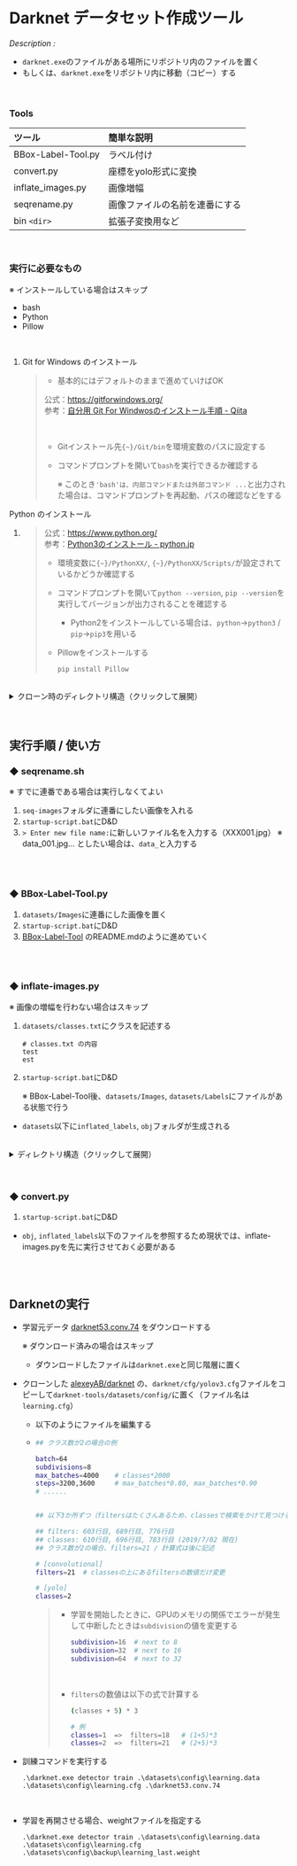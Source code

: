 # Darknet データセット作成ツール

*Description :*

+ `darknet.exe`のファイルがある場所にリポジトリ内のファイルを置く
+ もしくは、`darknet.exe`をリポジトリ内に移動（コピー）する

<br>

### Tools

| ツール             | 簡単な説明                     |
| :----------------- | :----------------------------- |
| BBox-Label-Tool.py | ラベル付け                     |
| convert.py         | 座標をyolo形式に変換           |
| inflate_images.py  | 画像増幅                       |
| seqrename.py       | 画像ファイルの名前を連番にする |
| bin `<dir>`        | 拡張子変換用など               |

<br>

### 実行に必要なもの

※ インストールしている場合はスキップ

+ bash
+ Python
+ Pillow

<br>

1. Git for Windows のインストール

   > + 基本的にはデフォルトのままで進めていけばOK
   >
   > 公式：https://gitforwindows.org/  
   > 参考：[自分用 Git For Windwosのインストール手順 - Qiita](https://qiita.com/toshi-click/items/dcf3dd48fdc74c91b409)
   >
   > <br>
   >
   > + Gitインストール先`{~}/Git/bin`を環境変数のパスに設定する
   >
   > + コマンドプロンプトを開いて`bash`を実行できるか確認する
   >
   >   ※ このとき`'bash'は、内部コマンドまたは外部コマンド ...`と出力された場合は、コマンドプロンプトを再起動、パスの確認などをする



Python のインストール

1. > 公式：<a href="https://www.python.org/" target="_blank">https://www.python.org/</a>  
   > 参考：<a href="https://www.python.jp/install/windows/install_py3.html" target="_blank">Python3のインストール - python.jp</a>
   >   <br>
   >
   > - 環境変数に`{~}/PythonXX/`, `{~}/PythonXX/Scripts/`が設定されているかどうか確認する
   >
   > - コマンドプロンプトを開いて`python --version`, `pip --version`を実行してバージョンが出力されることを確認する
   >
   >   - Python2をインストールしている場合は、`python`→`python3` / `pip`→`pip3`を用いる
   >
   > - Pillowをインストールする
   >
   >   ```
   >   pip install Pillow
   >   ```

<br>

<details><summary>クローン時のディレクトリ構造（クリックして展開）</summary><div>

```
# ~\darknet-tools\

C:.
│  darknet.exe
│  ...
│  base.cfg
│  BBox-Label-Tool.py
│  convert.py
│  ffmpeg.exe
│  inflate_images.py
│  README.md
│  seqrename.sh
│  startup-script.bat
│  
├─datasets
│  │  classes.txt
│  │  
│  ├─Images
│  │  ├─001
│  │  │      test.jpg
│  │  │      test2.jpg
│  │  │      test3.jpg
│  │  │
│  │  └─002
│  │          est.jpg
│  │          est2.jpg
│  │          est3.jpg
│  │
│  └─Labels
│      ├─001
│      │      test.txt
│      │      test2.txt
│      │      test3.txt
│      │
│      └─002
│              est.txt
│              est2.txt
│              est3.txt
│
├─bin
│      ffmpeg.exe
│
└─seqrename-images
        hoge_001.jpg
        hoge_002.jpg
        hoge_003.jpg
```
</div></details>

<br>
<br>

## 実行手順 / 使い方


### ◆ seqrename.sh

※ すでに連番である場合は実行しなくてよい  

1. `seq-images`フォルダに連番にしたい画像を入れる
1. `startup-script.bat`にD&D
1. `> Enter new file name:`に新しいファイル名を入力する（XXX001.jpg）
     ※ data_001.jpg... としたい場合は、`data_`と入力する

<br>

<br>

### ◆ BBox-Label-Tool.py

1. `datasets/Images`に連番にした画像を置く
1. `startup-script.bat`にD&D
1. <a href="https://github.com/puzzledqs/BBox-Label-Tool#bbox-label-tool" target="_blank">BBox-Label-Tool</a> のREADME.mdのように進めていく

<br>

<br>

### ◆ inflate-images.py

※ 画像の増幅を行わない場合はスキップ

1. `datasets/classes.txt`にクラスを記述する

   ```
   # classes.txt の内容
   test
   est
   ```

2. `startup-script.bat`にD&D

   ※ BBox-Label-Tool後、`datasets/Images`, `datasets/Labels`にファイルがある状態で行う

+ `datasets`以下に`inflated_labels`, `obj`フォルダが生成される

<br>

<details><summary>ディレクトリ構造（クリックして展開）</summary><div>

```
# ~\darknet-tools\datasets\

C:.
│  classes.txt
│
├─Images
│  ├─001
│  │      test.jpg
│  │      test2.jpg
│  │      test3.jpg
│  │
│  └─002
│          est.jpg
│          est2.jpg
│          est3.jpg
│
├─inflated_labels
│  ├─test
│  │      test2_0.txt
│  │      test2_1.txt
│  │      test2_2.txt
│  │      test2_3.txt
│  │      test2_4.txt
│  │      ...
│  │
│  └─est
│          est2_0.txt
│          est2_1.txt
│          est2_2.txt
│          est2_3.txt
│          est2_4.txt
│          ...
│
├─Labels
│  ├─001
│  │      test.txt
│  │      test2.txt
│  │      test3.txt
│  │
│  └─002
│          est.txt
│          est2.txt
│          est3.txt
│
└─obj
    ├─test
    │      test2_0.jpg
    │      test2_1.jpg
    │      test2_2.jpg
    │      test2_3.jpg
    │      test2_4.jpg
    │      ...
    │
    └─est
            est2_0.jpg
            est2_1.jpg
            est2_2.jpg
            est2_3.jpg
            est2_4.jpg
            ...
```
</div></details>

<br>

<br>

### ◆ convert.py

1. `startup-script.bat`にD&D
+ `obj`, `inflated_labels`以下のファイルを参照するため現状では、inflate-images.pyを先に実行させておく必要がある

<br>

<br>

## Darknetの実行

+ 学習元データ [darknet53.conv.74](http://pjreddie.com/media/files/darknet53.conv.74) をダウンロードする

  ※ ダウンロード済みの場合はスキップ

  + ダウンロードしたファイルは`darknet.exe`と同じ階層に置く

+ クローンした <a href="https://github.com/AlexeyAB/darknet" target="_blank">alexeyAB/darknet</a> の、`darknet/cfg/yolov3.cfg`ファイルをコピーして`darknet-tools/datasets/config/`に置く（ファイル名は`learning.cfg`）

  + 以下のようにファイルを編集する

  + ```bash
    ## クラス数が2の場合の例

    batch=64
    subdivisions=8
    max_batches=4000	# classes*2000
    steps=3200,3600		# max_batches*0.80, max_batches*0.90
    # ......
    
    
    ## 以下3か所ずつ（filtersはたくさんあるため、classesで検索をかけて見つけること）
    
    ## filters: 603行目, 689行目, 776行目
    ## classes: 610行目, 696行目, 783行目 (2019/7/02 現在)
    ## クラス数が2の場合、filters=21 / 計算式は後に記述
    
    # [convolutional]
    filters=21	# classesの上にあるfiltersの数値だけ変更
    
    # [yolo]
    classes=2
    ```

    > + 学習を開始したときに、GPUのメモリの関係でエラーが発生して中断したときは`subdivision`の値を変更する
    >
    >   ```bash
    >   subdivision=16	# next to 8
    >   subdivision=32	# next to 16
    >   subdivision=64	# next to 32
    >   ```
    >
    >    <br>
    >
    > + `filters`の数値は以下の式で計算する
    >
    >   ```bash
    >   (classes + 5) * 3
    >   
    >   # 例
    >   classes=1  =>  filters=18	# (1+5)*3
    >   classes=2  =>  filters=21	# (2+5)*3
    >   ```

+ 訓練コマンドを実行する

  ```
  .\darknet.exe detector train .\datasets\config\learning.data .\datasets\config\learning.cfg .\darknet53.conv.74
  ```

<br>

+ 学習を再開させる場合、weightファイルを指定する

  ```
  .\darknet.exe detector train .\datasets\config\learning.data .\datasets\config\learning.cfg .\datasets\config\backup\learning_last.weight
  ```

  

<br>






